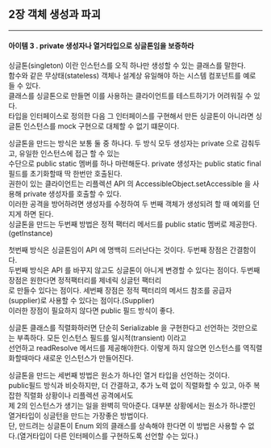 ## 2장 객체 생성과 파괴

------------------

#### 아이템 3 . private 생성자나 열거타입으로 싱글톤임을 보증하라

싱글톤(singleton) 이란 인스턴스를 오직 하나만 생성할 수 있는 클래스를 말한다.<br/>
함수와 같은 무상태(stateless) 객체나 설계상 유일해야 하는 시스템 컴포넌트를 예로 들 수 있다. <br/>
클래스를 싱글톤으로 만들면 이를 사용하는 클라이언트를 테스트하기가 어려워질 수 있다. <br/>
타입을 인터페이스로 정의한 다음 그 인터페이스를 구현해서 만든 싱글톤이 아니라면 싱글톤 인스턴스를 mock 구현으로 대체할 수 없기 떄문이다.<br/>

싱글톤을 만드는 방식은 보통 둘 중 하나다. 두 방식 모두 생성자는 private 으로 감춰두고, 유일한 인스턴스에 접근 할 수 있는<br/>
수단으로 public static 멤버를 하나 마련해둔다. private 생성자는 public static final 필드를 초기화할때 딱 한번만 호출된다.<br/>
권한이 있는 클라이언트는 리플렉션 API 의 AccessibleObject.setAccessible 을 사용해 private 생성자를 호출할 수 있다. <br/>
이러한 공격을 방어하려면 생성자를 수정하여 두 번째 객체가 생성되려 할 때 예외를 던지게 하면 된다.<br/>
싱글톤을 만드는 두번째 방법은 정적 팩터리 메서드를 public static 멤버로 제공한다.(getInstance)<br/>

첫번째 방식은 싱글톤임이 API 에 명백히 드러난다는 것이다. 두번째 장점은 간결함이다. <br/>
두번째 방식은 API 를 바꾸지 않고도 싱글톤이 아니게 변경할 수 있다는 점이다. 두번째 장점은 원한다면 정적팩터리를 제네릭 싱글턴 팩터리<br/>
로 만들수 있다는 점이다. 세번째 장점은 정적 팩터리의 메서드 참조를 공급자(supplier)로 사용할 수 있다는 점이다.(Supplier<T>)<br/>
이러한 장점이 필요하지 않다면 public 필드 방식이 좋다.<br/>

싱글톤 클래스를 직렬화하러면 단순히 Serializable 을 구현한다고 선언하는 것만으로는 부족하다. 모든 인스턴스 필드를 일시적(transient) 이라고<br/>
선언하고 readResolve 메서드를 제공해야한다. 이렇게 하지 않으면 인스턴스를 역직렬화할때마다 새로운 인스턴스가 만들어진다.<br/>

싱글톤을 만드는 세번째 방법은 원소가 하나인 열거 타입을 선언하는 것이다.<br/>
public필드 방식과 비슷하지만, 더 간결하고, 추가 노력 없이 직렬화할 수 있고, 아주 복잡한 직렬화 상황이나 리플렉션 공격에서도<br/>
제 2의 인스턴스가 생기는 일을 완벽히 막아준다. 대부분 상황에서는 원소가 하나뿐인 열거타입이 싱글턴을 만드는 가장좋은 방법이다.<br/>
단, 만드려는 싱글톤이 Enum 외의 클래스를 상속해야 한다면 이 방법은 사용할 수 없다.(열거타입이 다른 인터페이스를 구현하도록 선언할 수는 있다.)
